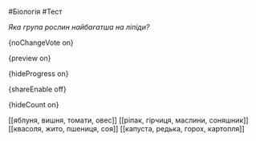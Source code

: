 #Біологія #Тест

*Яка група рослин найбагатша на ліпіди?*

{noChangeVote on}

{preview on}

{hideProgress on}

{shareEnable off}

{hideCount on}

[[яблуня, вишня, томати, овес]]
[[ріпак, гірчиця, маслини, соняшник]]
[[квасоля, жито, пшениця, соя]]
[[капуста, редька, горох, картопля]]
